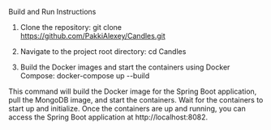 Build and Run Instructions

1. Clone the repository:
   git clone https://github.com/PakkiAlexey/Candles.git

2. Navigate to the project root directory:
   cd Candles

3. Build the Docker images and start the containers using Docker Compose:
   docker-compose up --build

This command will build the Docker image for the Spring Boot application, pull the MongoDB image,
and start the containers.
Wait for the containers to start up and initialize.
Once the containers are up and running, you can access the Spring Boot application at http://localhost:8082.